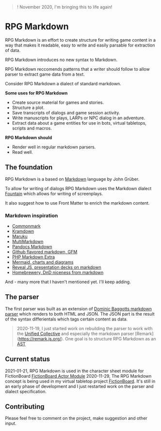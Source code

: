 > ! November 2020, I'm bringing this to life again!
# RPG Markdown

RPG Markdown is an effort to create structure for writing game content in a way that makes it readable, easy to write and easily parsable for extraction of data. 

RPG Markdown introduces no new syntax to Markdown. 

RPG Markdown reccomends patterns that a writer should follow to allow parser to extract game data from a text.

Consider RPG Markdown a dialect of standard markdown.

**Some uses for RPG Markdown**

- Create source material for games and stories.
- Structure a plot.
- Save transcripts of dialogs and game session activity.
- Write manuscripts for plays, LARPs or NPC dialog in an adventure.
- Extract data about a game entities for use in bots, virtual tabletops, scripts and macros.


**RPG Markdown should**

- Render well in regular markdown parsers.
- Read well.
## The foundation

RPG Markdown is a based on [Markdown](http://daringfireball.net/projects/markdown/) language by John Grüber.

To allow for writing of dialogs RPG Markdown uses the Markdown dialect [Fountain](http://fountain.io/) which allows for writing of screenplays.

It also suggest how to use Front Matter to enrich the markdown content.

### Markdown inspiration

- [Commonmark](https://commonmark.org/)
- [Kramdown](https://kramdown.gettalong.org/)
- [Maruku](http://maruku.rubyforge.org/maruku.html)
- [MultiMarkdown](http://fletcherpenney.net/multimarkdown/)
- [Pandocs Markdown](http://johnmacfarlane.net/pandoc/README.html#pandocs-markdown)
- [Github flavored markdown, GFM](https://github.github.com/gfm/)
- [PHP Markdown Extra](http://michelf.ca/projects/php-markdown/extra/)
- [Mermaid, charts and diagrams](https://mermaid-js.github.io/mermaid/)
- [Reveal JS, presentation decks on markdown](https://revealjs.com/)
- [Homebrewery, DnD niceness from markdown](https://github.com/naturalcrit/homebrewery)

And - many more that I haven't mentioned yet. I'll keep adding. 

## The parser

The first parser was built as an extension of [Dominic Baggotts markdown parser](https://github.com/evilstreak/markdown-js) which renders to both HTML and JSON. The JSON part is the result of the syntax differientals which tags certain content as data.

> 2020-11-19, I just started work on rebuilding the parser to work with the [Unified Collective](https://unifiedjs.com/) and especially the markdown parser [Remark] (https://remark.js.org/). One goal is to structure RPG Markdown as an [AST](https://en.wikipedia.org/wiki/Abstract_syntax_tree)

## Current status

2021-01-21, RPG Markdown is used in the character sheet module for FictionBoard [FictionBoard Actor Module](https://app.fictionboard.com/actors)
2020-11-29, The RPG Markdown concept is being used in my virtual tabletop project [FictionBoard](https://www.fictionboard.com). It's still in an early phase of development and I just restarted work on the parser and dialect specification.

## Contributing 

Please feel free to comment on the project, make suggestion and other input.
